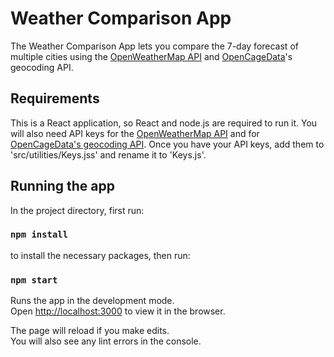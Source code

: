 # Weather Comparison App

The Weather Comparison App lets you compare the 7-day forecast of multiple cities using the [OpenWeatherMap API](https://openweathermap.org/api) and [OpenCageData](https://opencagedata.com/)'s geocoding API.

## Requirements

This is a React application, so React and node.js are required to run it. You will also need API keys for the [OpenWeatherMap API](https://openweathermap.org/api) and for [OpenCageData's geocoding API](https://opencagedata.com/). Once you have your API keys, add them to 'src/utilities/Keys.jss' and rename it to 'Keys.js'.

## Running the app

In the project directory, first run:

### `npm install`

to install the necessary packages, then run:

### `npm start`

Runs the app in the development mode.\
Open [http://localhost:3000](http://localhost:3000) to view it in the browser.

The page will reload if you make edits.\
You will also see any lint errors in the console.
